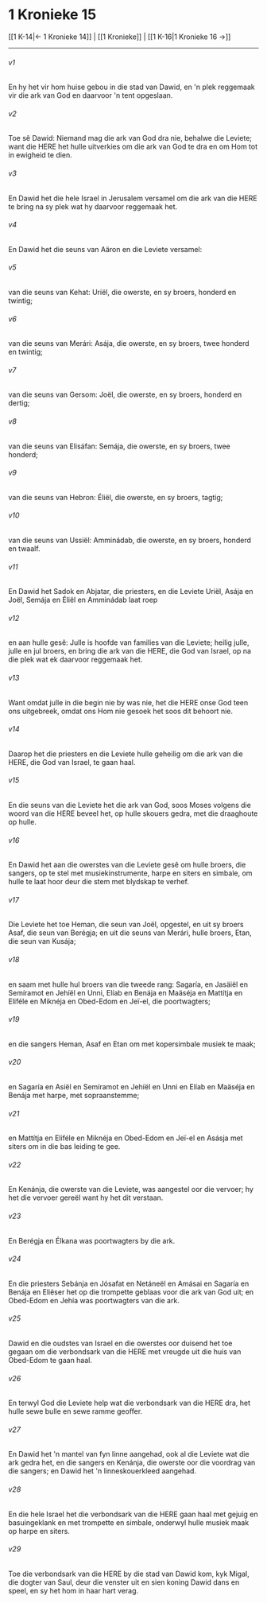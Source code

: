 # 1 Kronieke 15

[[1 K-14|← 1 Kronieke 14]] | [[1 Kronieke]] | [[1 K-16|1 Kronieke 16 →]]
***

###### v1
En hy het vir hom huise gebou in die stad van Dawid, en 'n plek reggemaak vir die ark van God en daarvoor 'n tent opgeslaan. 
###### v2
Toe sê Dawid: Niemand mag die ark van God dra nie, behalwe die Leviete; want die HERE het hulle uitverkies om die ark van God te dra en om Hom tot in ewigheid te dien. 
###### v3
En Dawid het die hele Israel in Jerusalem versamel om die ark van die HERE te bring na sy plek wat hy daarvoor reggemaak het. 
###### v4
En Dawid het die seuns van Aäron en die Leviete versamel: 
###### v5
van die seuns van Kehat: Uriël, die owerste, en sy broers, honderd en twintig; 
###### v6
van die seuns van Merári: Asája, die owerste, en sy broers, twee honderd en twintig; 
###### v7
van die seuns van Gersom: Joël, die owerste, en sy broers, honderd en dertig; 
###### v8
van die seuns van Elisáfan: Semája, die owerste, en sy broers, twee honderd; 
###### v9
van die seuns van Hebron: Éliël, die owerste, en sy broers, tagtig; 
###### v10
van die seuns van Ussiël: Amminádab, die owerste, en sy broers, honderd en twaalf. 
###### v11
En Dawid het Sadok en Abjatar, die priesters, en die Leviete Uriël, Asája en Joël, Semája en Éliël en Amminádab laat roep 
###### v12
en aan hulle gesê: Julle is hoofde van families van die Leviete; heilig julle, julle en jul broers, en bring die ark van die HERE, die God van Israel, op na die plek wat ek daarvoor reggemaak het. 
###### v13
Want omdat julle in die begin nie by was nie, het die HERE onse God teen ons uitgebreek, omdat ons Hom nie gesoek het soos dit behoort nie. 
###### v14
Daarop het die priesters en die Leviete hulle geheilig om die ark van die HERE, die God van Israel, te gaan haal. 
###### v15
En die seuns van die Leviete het die ark van God, soos Moses volgens die woord van die HERE beveel het, op hulle skouers gedra, met die draaghoute op hulle. 
###### v16
En Dawid het aan die owerstes van die Leviete gesê om hulle broers, die sangers, op te stel met musiekinstrumente, harpe en siters en simbale, om hulle te laat hoor deur die stem met blydskap te verhef. 
###### v17
Die Leviete het toe Heman, die seun van Joël, opgestel, en uit sy broers Asaf, die seun van Berégja; en uit die seuns van Merári, hulle broers, Etan, die seun van Kusája; 
###### v18
en saam met hulle hul broers van die tweede rang: Sagaría, en Jasäiël en Semíramot en Jehíël en Unni, Elíab en Benája en Maäséja en Mattítja en Eliféle en Miknéja en Obed-Edom en Jeï-el, die poortwagters; 
###### v19
en die sangers Heman, Asaf en Etan om met kopersimbale musiek te maak; 
###### v20
en Sagaría en Asiël en Semíramot en Jehíël en Unni en Elíab en Maäséja en Benája met harpe, met sopraanstemme; 
###### v21
en Mattítja en Eliféle en Miknéja en Obed-Edom en Jeï-el en Asásja met siters om in die bas leiding te gee. 
###### v22
En Kenánja, die owerste van die Leviete, was aangestel oor die vervoer; hy het die vervoer gereël want hy het dit verstaan. 
###### v23
En Berégja en Élkana was poortwagters by die ark. 
###### v24
En die priesters Sebánja en Jósafat en Netáneël en Amásai en Sagaría en Benája en Eliëser het op die trompette geblaas voor die ark van God uit; en Obed-Edom en Jehía was poortwagters van die ark. 
###### v25
Dawid en die oudstes van Israel en die owerstes oor duisend het toe gegaan om die verbondsark van die HERE met vreugde uit die huis van Obed-Edom te gaan haal. 
###### v26
En terwyl God die Leviete help wat die verbondsark van die HERE dra, het hulle sewe bulle en sewe ramme geoffer. 
###### v27
En Dawid het 'n mantel van fyn linne aangehad, ook al die Leviete wat die ark gedra het, en die sangers en Kenánja, die owerste oor die voordrag van die sangers; en Dawid het 'n linneskouerkleed aangehad. 
###### v28
En die hele Israel het die verbondsark van die HERE gaan haal met gejuig en basuingeklank en met trompette en simbale, onderwyl hulle musiek maak op harpe en siters. 
###### v29
Toe die verbondsark van die HERE by die stad van Dawid kom, kyk Migal, die dogter van Saul, deur die venster uit en sien koning Dawid dans en speel, en sy het hom in haar hart verag. 
